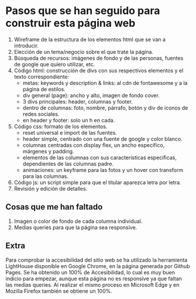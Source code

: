 # Pasos que se han seguido para construir esta página web

1. Wireframe de la estructura de los elementos html que se van a introducir.
2. Elección de un tema/negocio sobre el que trate la página.
3. Búsqueda de recursos: imágenes de fondo y de las personas, fuentes de google que quiero utilizar, etc.
4. Código html: construcción de divs con sus respectivos elementos y el texto correspondiente:
   - metas: keywords y description & links: al cdn de fontawesome y a la página de estilos.
   - div general (page): ancho y alto, imagen de fondo cover.
   - 3 divs principales: header, columnas y footer.
   - dentro de columnas: foto, nombre, párrafo, botón y div de iconos de redes sociales.
   - en header y footer: solo un h en cada.
5. Código css: formato de los elementos.
   - reset universal e import de las fuentes.
   - header simple, centrado con una fuente de google y color blanco.
   - columnas centradas con display flex, un ancho específico, márgenes y padding.
   - elementos de las columnas con sus características específicas, dependientes de las columnas padre.
   - animaciones: un keyframe para las fotos y un hover con transform para las columnas.
6. Código js: un script simple para que el titular aparezca letra por letra.
7. Revisión y edición de detalles.

## Cosas que me han faltado

1. Imagen o color de fondo de cada columna individual.
2. Medias queries para que la página sea responsive.

## Extra

Para comprobar la accesibilidad del sitio web se ha utilizado la herramienta LightHouse disponible en Google Chrome, en la página generada por Github Pages. Se ha obtenido un 100% de Accesibilidad, lo cual es muy buen indicio para empezar, aunque esta página no es responsive ya que faltan las medias queries.
Al realizar el mismo proceso en Microsoft Edge y en Mozilla Firefox también se obtiene un 100%.
